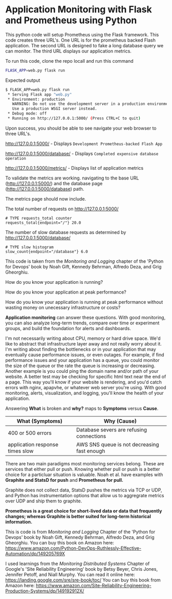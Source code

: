 # Application Monitoring with Flask and Prometheus using Python
This python code will setup Prometheus using the Flask framework. This code creates three URL's. One URL is for the prometheus backed Flash application. The second URL is designed to fake a long database query we can monitor. The third URL displays our application metrics. 

To run this code, clone the repo locall and run this command
```bash
FLASK_APP=web.py flask run
```

Expected output
```bash
$ FLASK_APP=web.py flask run
 * Serving Flask app "web.py"
 * Environment: production
   WARNING: Do not use the development server in a production environment.
   Use a production WSGI server instead.
 * Debug mode: off
 * Running on http://127.0.0.1:5000/ (Press CTRL+C to quit)
 ```

Upon success, you should be able to see navigate your web browser to three URL's. 

http://127.0.0.1:5000/ - Displays `Development Prometheus-backed Flash App`

http://127.0.0.1:5000/database/ - Displays `Completed expensive database operation`

http://127.0.0.1:5000/metrics/ - Displays list of application metrics

To validate the metrics are working. navigating to the base URL (http://127.0.0.1:5000/) and the database page (http://127.0.0.1:5000/database) path. 

The metrics page should now include.

The total number of requests on http://127.0.0.1:5000/
```
# TYPE requests_total counter
requests_total{endpoint="/"} 20.0
```
The number of slow database requests as determined by http://127.0.0.1:5000/database/
```
# TYPE slow histogram
slow_count{endpoint="/database"} 6.0
```



This code is taken from the _Monitoring and Logging_ chapter of the 'Python for Devops' book by Noah Gift, Kennedy Behrman, Alfredo Deza, and Grig Gheorghiu. 

How do you know your application is running?

How do you know your application at peak performance? 

How do you know your application is running at peak performance without wasting money on unecessary infrastructure or costs? 

**Application monitoring** can answer these questions. With good monitoring, you can also analyze long-term trends, compare over time or experiment groups, and build the foundation for alerts and dashboards.  

I'm not necessarily writing about CPU, memory or hard drive space. We'd like to abstract that infrastructure layer away and not really worry about it. 
I'm writing about finding the bottlenecks or in your application that may eventually cause performance issues, or even outages. 
For example, if find performance issues and your application has a queue, you could monitor the size of the queue or the rate the queue is increasing or decreasing. 
Another example is you could ping the domain name and/or path of your website. A better test may be checking for specific html text near the end of a page. This way you'll know if your website is rendering, and you'd catch errors with nginx, apapvhe, or whatever web server you're using.
With good monitoring, alerts, visualization, and logging, you'll know the health of your application. 

Answering **What** is broken and **why?** maps to **Symptoms** versus **Cause**. 

| What (Symptoms)| Why (Cause)|
|------|------|
|400 or 500 errors | Database severs are refusing connections|
|application response times slow | AWS SNS queue is not decreasing fast enough |

There are two main paradigms most monitoring services belong. These are services that either pull or push. Knowing whether pull or push is a better choice for a particluar situation is valuable. Noah et al. have examples with **Graphite and StatsD for push** and **Prometheus for pull.** 

Graphite does not collect data, StatsD pushes the metrics via TCP or UDP, and Python has instrumentation options that allow us to aggregrate metrics over UDP and ship them to graphite. 

**Prometheus is a great choice for short-lived data or data that frequently changes; whereas Graphite is better suited for long-term historical information.**

This is code is from _Monitoring and Logging_ Chapter of the 'Python for Devops' book by Noah Gift, Kennedy Behrman, Alfredo Deza, and Grig Gheorghiu. 
You can buy this book on Amazon here: https://www.amazon.com/Python-DevOps-Ruthlessly-Effective-Automation/dp/149205769X

I used learnings from the _Monitoring Distributed Systems_ Chapter of Google's 'Site Reliability Engineering' book by Betsy Beyer, Chris Jones, Jennifer Petoff, and Niall Murphy. 
You can read it online here: https://landing.google.com/sre/sre-book/toc/
You can buy this book from Amazon here: https://www.amazon.com/Site-Reliability-Engineering-Production-Systems/dp/149192912X/

